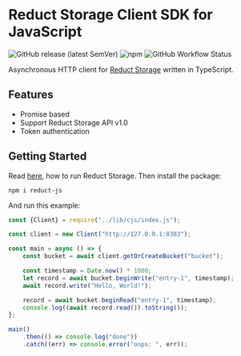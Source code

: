 # Reduct Storage Client SDK for JavaScript

![GitHub release (latest SemVer)](https://img.shields.io/github/v/release/reduct-storage/reduct-js)
![npm](https://img.shields.io/npm/dm/reduct-js)
![GitHub Workflow Status](https://img.shields.io/github/workflow/status/reduct-storage/reduct-js/ci)

Asynchronous HTTP client for [Reduct Storage](https://reduct-storage.dev) written in TypeScript.

## Features

* Promise based
* Support Reduct Storage API v1.0
* Token authentication

## Getting Started

Read [here](https://docs.reduct-storage.dev/#start-with-docker), how to run Reduct Storage.
Then install the package:

```
npm i reduct-js
```

And run this example:

```js
const {Client} = require("../lib/cjs/index.js");

const client = new Client("http://127.0.0.1:8383");

const main = async () => {
    const bucket = await client.getOrCreateBucket("bucket");

    const timestamp = Date.now() * 1000;
    let record = await bucket.beginWrite("entry-1", timestamp);
    await record.write("Hello, World!");

    record = await bucket.beginRead("entry-1", timestamp);
    console.log((await record.read()).toString());
};

main()
    .then(() => console.log("done"))
    .catch((err) => console.error("oops: ", err));


```

